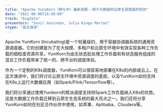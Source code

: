 ```yaml
---
title: "Apache YuniKorn（孵化中）最新进展--用于大数据的云原生调度器的现状"
date: "2021-08-08T14:50:00" 
track: "bigdata"
presenters: "Sunil Govindan, Julia Kinga Marton"
stype: "英文演讲"
---
```

Apache YuniKorn (Incubating)是一个轻量级的、用于容器协调器系统的通用资源调度器。它的创建是为了在大规模、多租户和云原生环境中有效实现各种工作负载的细粒度资源共享。YuniKorn为由无状态批处理工作负载和有状态服务组成的混合工作负载带来了统一的、跨平台的调度体验。

作为一个定制的K8s调度器，YuniKorn可以很容易地部署在K8s的内部或云上。在这次演讲中，我们将讨论云原生环境中资源调度的差距，以及YuniKorn如何支持在K8s上运行大数据应用（如Spark/Flink/Tensorflow等）。

我们将分享通过使用Yunikorn的帮派调度支持将Spark工作负载纳入K8s的优势。这是大数据工作负载迁移到云原生生态系统的最大亮点之一。我们还将分享YuniKorn如何在社区合作伙伴中使用，如苹果、Aplibaba、Cloudera等。